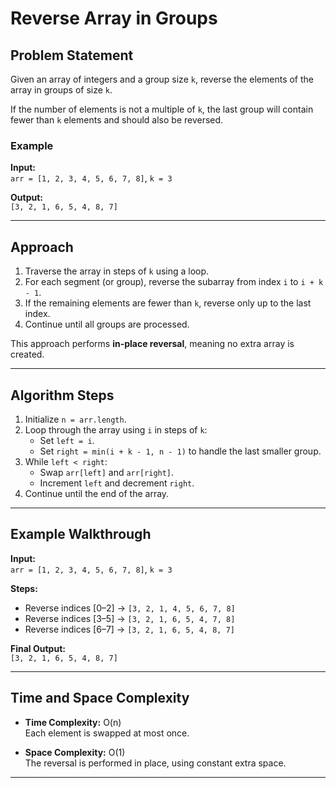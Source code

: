# Reverse Array in Groups

## Problem Statement
Given an array of integers and a group size `k`, reverse the elements of the array in groups of size `k`.

If the number of elements is not a multiple of `k`, the last group will contain fewer than `k` elements and should also be reversed.

### Example
**Input:**  
`arr = [1, 2, 3, 4, 5, 6, 7, 8]`, `k = 3`

**Output:**  
`[3, 2, 1, 6, 5, 4, 8, 7]`

---

## Approach
1. Traverse the array in steps of `k` using a loop.
2. For each segment (or group), reverse the subarray from index `i` to `i + k - 1`.
3. If the remaining elements are fewer than `k`, reverse only up to the last index.
4. Continue until all groups are processed.

This approach performs **in-place reversal**, meaning no extra array is created.

---

## Algorithm Steps
1. Initialize `n = arr.length`.
2. Loop through the array using `i` in steps of `k`:
   - Set `left = i`.
   - Set `right = min(i + k - 1, n - 1)` to handle the last smaller group.
3. While `left < right`:
   - Swap `arr[left]` and `arr[right]`.
   - Increment `left` and decrement `right`.
4. Continue until the end of the array.

---

## Example Walkthrough
**Input:**  
`arr = [1, 2, 3, 4, 5, 6, 7, 8]`, `k = 3`

**Steps:**
- Reverse indices [0–2] → `[3, 2, 1, 4, 5, 6, 7, 8]`
- Reverse indices [3–5] → `[3, 2, 1, 6, 5, 4, 7, 8]`
- Reverse indices [6–7] → `[3, 2, 1, 6, 5, 4, 8, 7]`

**Final Output:**  
`[3, 2, 1, 6, 5, 4, 8, 7]`

---

## Time and Space Complexity
- **Time Complexity:** O(n)  
  Each element is swapped at most once.

- **Space Complexity:** O(1)  
  The reversal is performed in place, using constant extra space.

---
